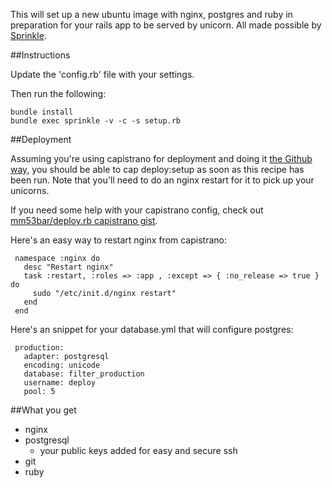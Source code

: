 This will set up a new ubuntu image with nginx, postgres and ruby in preparation for your rails app to be served by unicorn.  All made possible by [Sprinkle](https://github.com/crafterm/sprinkle).

##Instructions
    
Update the 'config.rb' file with your settings.

Then run the following:

    bundle install
    bundle exec sprinkle -v -c -s setup.rb

##Deployment

Assuming you're using capistrano for deployment and doing it [the Github way](https://github.com/blog/470-deployment-script-spring-cleaning), you should be able to cap deploy:setup as soon as this recipe has been run.  Note that you'll need to do an nginx restart for it to pick up your unicorns.  

If you need some help with your capistrano config, check out [mm53bar/deploy.rb capistrano gist](https://gist.github.com/1271350).

Here's an easy way to restart nginx from capistrano:

     namespace :nginx do
       desc "Restart nginx"
       task :restart, :roles => :app , :except => { :no_release => true } do
         sudo "/etc/init.d/nginx restart"
       end
     end

Here's an snippet for your database.yml that will configure postgres:

     production:
       adapter: postgresql
       encoding: unicode
       database: filter_production
       username: deploy
       pool: 5

##What you get

* nginx
* postgresql
  * your public keys added for easy and secure ssh
* git
* ruby
